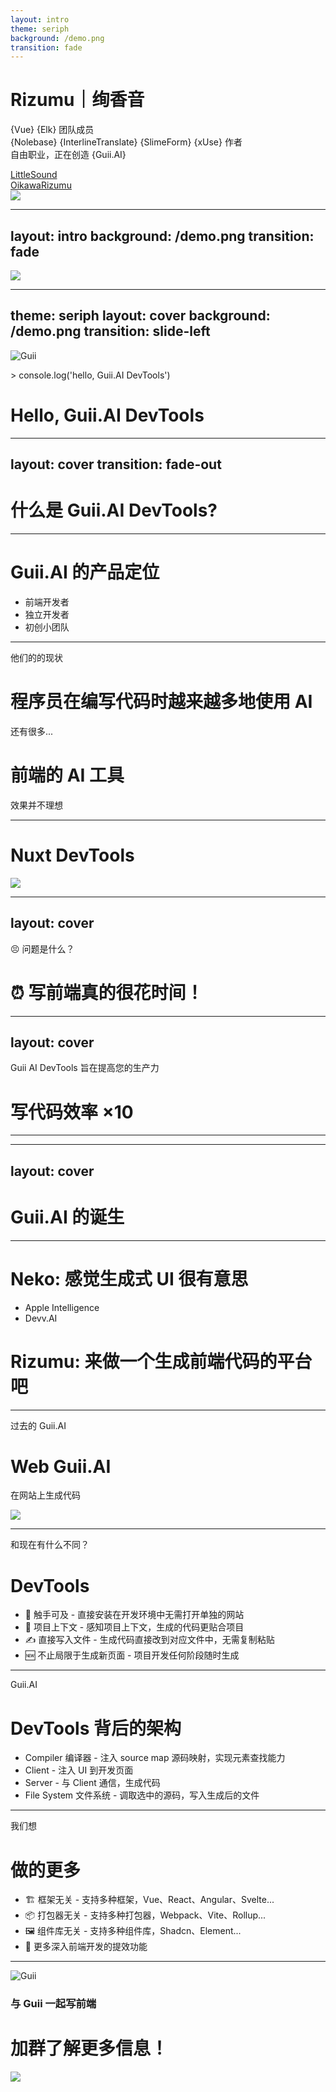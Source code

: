 ```yaml
---
layout: intro
theme: seriph
background: /demo.png
transition: fade
---
```


# Rizumu｜绚香音

<div class="[&>*]:important-leading-10 opacity-80">

{Vue} {Elk} 团队成员<br>
{Nolebase} {InterlineTranslate} {SlimeForm} {xUse} 作者<br>
自由职业，正在创造 {Guii.AI}<br>

</div>

<div my-10 w-min flex="~ gap-1" items-center justify-center>
  <div i-ri-github-line op50 ma text-xl ml4/>
  <div><a href="https://github.com/LittleSound" target="_blank" class="border-none! font-300">LittleSound</a></div>
  <div i-ri-twitter-x-line op50 ma text-xl ml4/>
  <div><a href="https://x.com/OikawaRizumu" target="_blank" class="border-none! font-300">OikawaRizumu</a></div>
</div>

<img src="https://github.com/LittleSound.png" rounded-full w-40 abs-tr mt-16 mr-12/>

<div flex="~ gap2">

</div>

<!--
大家好。

我是小音，也叫 Rizumu 或 LittleSound。

我是一名热爱开源的独立开发者，同时也是 Vue Team 的成员。Vue 是当前拥有 200 万周活跃用户的前端框架。
-->

---
layout: intro
background: /demo.png
transition: fade
---

<img class="absolute inset-0 w-full h-full object-cover" src="/demo.png" />

---
theme: seriph
layout: cover
background: /demo.png
transition: slide-left
---

<div space-y-10 flex flex-col items-center>
  <div flex justify-center>
    <img src="/logo-guii.png" class="size-40" alt="Guii" />
  </div>
  <div p-5 bg="white/80" backdrop-blur-sm shadow-xl rounded-2xl text-black>
    <p class="!p-0 !m-0" text-left text-gray-7>
      > console.log('hello, Guii.AI DevTools')
    </p>
    <h1 class="!p-0 !m-0">
      Hello,
      <span class="font-900 bg-clip-text text-white/0 bg-gradient-to-rb from-green-400 to-blue-500">
        Guii.AI
      </span>
      DevTools
    </h1>
  </div>
</div>

<!--
通过这次机会，我想向大家介绍一下我正在开发的项目：Guii.AI DevTools
 -->

---
layout: cover
transition: fade-out
---

<h1>
  什么是
  <span class="font-900 bg-clip-text text-white/0 bg-gradient-to-rb from-green-400 to-blue-500">
    Guii.AI
  </span>
  DevTools?
</h1>

---

# Guii.AI 的产品定位

<v-clicks>

- 前端开发者
- 独立开发者
- 初创小团队

</v-clicks>

---

他们的的现状

# 程序员在编写代码时越来越多地使用 AI

<div my-7 grid grid-cols-2 gap-4>
  <Product
    name="GitHub Copilot"
    intro="GitHub推出的AI编程工具"
    src="/github-copilot.png"
  />

  <Product
    name="Fig"
    intro="AI 终端命令自动补全"
    src="/fig.png"
  />

  还有很多...
</div>

<v-click>

# 前端的 AI 工具

效果并不理想

<div mt-7 grid grid-cols-2 gap-4>
  <Product
    name="v0.dev"
    intro="Al 生成前端 React UI 组件，由 Vercel 推出"
    src="/v0-dev.png"
  />

  <Product
    name="ancodeai"
    intro="UI 组件生成"
    src="/ancodeai.png"
  />
</div>

</v-click>

<!--

1. 程序员在编写代码时越来越多地使用 AI，但在 Web 前端开发中，常规的 AI Copilot 工具效果并不理想。

2. click

3. 尽管市场上已有一些针对前端的 AI 工具，但它们存在各种问题。比如 v0.dev 在它的网站平台上提供代码生成服务，尽管很多人在使用，但是生成的代码一旦交付到用户的项目中，就无法在由 v0 平台上进行二次修改了。

-->

---

# Nuxt DevTools

<img src="/nuxt-devtools.jpg" />

<!--

前端开发工具本身也在发展中。

比如 Vuejs 生态有类似 Nuxt DevTools 这样的产品，它探索了前端开发者体验的新方向，直接在开发者正在开发中的项目上依据项目技术栈和已有代码上下文提供开发者工具。

但是它并没有融入生成式 AI Copilot 的能力。

-->

---
layout: cover
---

😣 问题是什么？

<v-click>

# ⏰ 写前端真的很花时间！

</v-click>

<!--

在我们了解了这些信息之后，Guii 尝试解决的问题是什么？

-->

---
layout: cover
---

<p text-gray-3>
Guii AI DevTools 旨在提高您的生产力
</p>

<h1 v-click>
  写代码效率
  <span class="font-900 bg-clip-text text-white/0 bg-gradient-to-rb from-green-400 to-blue-500">
  ×10
  </span>
</h1>

<!--

我正在开发的 Guii.AI 通过直接在项目中提供 AI 前端开发者工具的形式，并结合 AI 对项目技术栈和已有代码的感知，提供针对前端场景优化的工具，更智能、更深入地帮助开发者编写代码。这与市面上现有的前端 AI 工具有很大不同。

-->

---

<SlidevVideo autoplay class="absolute inset-0" controls w="100%" h="100%">
  <source src="https://pub-02c0d9cf56bf494ca028e591af37bfb5.r2.dev/Guii-ai-devtools-demo.mp4" />
</SlidevVideo>

---
layout: cover
---

# Guii.AI 的诞生

---

# Neko: 感觉生成式 UI 很有意思

- Apple Intelligence
- Devv.AI

<v-click>

# Rizumu: 来做一个生成前端代码的平台吧

</v-click>

---

过去的 Guii.AI

<v-click>

# Web Guii.AI

在网站上生成代码

</v-click>

<v-click>

<img src="/guii-web.jpeg" w-full h-340px object-contain />

</v-click>

---

和现在有什么不同？

# DevTools

<v-clicks>

- 🙌 触手可及 - 直接安装在开发环境中无需打开单独的网站
- 🫧 项目上下文 - 感知项目上下文，生成的代码更贴合项目
- ✍️ 直接写入文件 - 生成代码直接改到对应文件中，无需复制粘贴
- 🆕 不止局限于生成新页面 - 项目开发任何阶段随时生成

</v-clicks>

---

Guii.AI

# DevTools 背后的架构

<v-clicks>

- Compiler 编译器 - 注入 source map 源码映射，实现元素查找能力
- Client - 注入 UI 到开发页面
- Server - 与 Client 通信，生成代码
- File System 文件系统 - 调取选中的源码，写入生成后的文件

</v-clicks>

---

我们想
# 做的更多

<v-clicks>

- 🏗️ 框架无关 - 支持多种框架，Vue、React、Angular、Svelte...
- 📦 打包器无关 - 支持多种打包器，Webpack、Vite、Rollup...
- 🖼️ 组件库无关 - 支持多种组件库，Shadcn、Element...
- 🚀 更多深入前端开发的提效功能

</v-clicks>

---

<div flex flex-col justify-center items-center gap-5>
  <div flex items-center gap-4>
    <img src="/logo-guii.png" class="size-25" alt="Guii" />
    <div space-y-3>
      <h3 class="!text-xl"><span bg-blue-3 text-black p-1 px-2>与 Guii 一起写前端</span></h3>
      <h1 text-white class="!text-white">加群了解更多信息！</h1>
    </div>
  </div>
  <div flex justify-center items-center>
    <div bg-white rounded-t-2xl>
      <img h-400px object-cover src="/qrc.png" />
    </div>
  </div>
</div>
